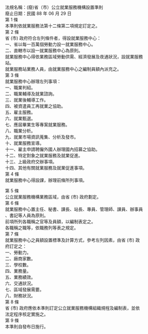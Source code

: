 法規名稱：(廢)省（市）公立就業服務機構設置準則  
廢止日期：民國 88 年 06 月 29 日  
第 1 條  
本準則依就業服務法第十二條第二項規定訂定之。  
第 2 條  
省 (市) 政府符合左列條件者，得設就業服務中心：  
一、省以每一百萬個勞動力設一就業服務中心。  
二、直轄市以設一就業服務中心為原則。  
就業服務中心得依業務區域勞動供需、經濟發展及夜通狀況，設就業服務  
站。  
就業服務站業務人員，由就業服務中心之編制員額內派充之。  
第 3 條  
就業服務中心辦理左列事項：  
一、職業判紹。  
二、職業輔導及就業諮詢。  
三、就業後輔導工作。  
四、被資遣員工再就業之協助。  
五、雇主服務。  
六、就業甄選。  
七、應屆畢業生等專案就業服務。  
八、職業分析。  
九、就業市場資訊蒐集、分析及發市。  
十、就業服務宣導。  
十一、雇主申請聘僱外國人辦理國內招募之協助。  
十二、特定對象之就業服務及就業促進。  
十三、上級政府交辦事項。  
十四、其他有關就業服務及就業促進事項。  
第 4 條  
就業服務中心得設課，辦理前條所列事項。  


第 5 條  
公立就業服務機構業務區域，由省 (市) 政府劃定。  
第 6 條  
就業服務中心置主任、秘書、課長、站長、專員、管理師、課員、辦事員  
、書記等人員為原則。  
前項所列各職稱之官等及員額，以編制表定之。  
各職稱之職等，依職務列等表之規定。  
第 7 條  
就業服務中心之員額設置標準及計算方式，參考左列因素，由省 (市) 政  
府訂定之：  
一、勞動力。  
二、廠商家數。  
三、學校數。  
四、業務量。  
五、業務績效。  
六、交通狀況。  
七、區域發展需要。  
八、財務狀況。  
第 8 條  
省 (市) 政府應依本準則訂定公立就業服務機構組織規桯及編制表，並依  
法定程序核定實施之。  
第 9 條  
本準則自發布日施行。  


